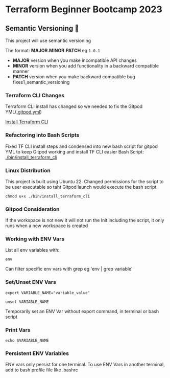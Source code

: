 # Terraform Beginner Bootcamp 2023

## Semantic Versioning :mage:
This project will use semantic versioning

The format:
**MAJOR.MINOR.PATCH**  eg `1.0.1`

- **MAJOR** version when you make incompatible API changes
- **MINOR** version when you add functionality in a backward compatible manner
- **PATCH** version when you make backward compatible bug fixes1_semantic_versioning

### Terraform CLI Changes
Terraform CLI install has changed so we needed to fix the Gitpod YML([.gitpod.yml](.gitpod.yml))

[Install Terraform CLI](https://developer.hashicorp.com/terraform/tutorials/aws-get-started/install-cli)

### Refactoring into Bash Scripts

Fixed TF CLI install steps and condensed into new bash script for gitpod YML to keep Gitpod working and install TF CLI easier
Bash Script: [./bin/install_terraform_cli](./bin/install_terraform_cli)

### Linux Distribution
This project is built using Ubuntu 22.
Changed permissions for the script to be user executable so taht Gitpod launch would execute the bash script
```
chmod u+x ./bin/install_terraform_cli
```
### Gitpod Consideration
If the workspace is not new it will not run the Init including the script, it only runs when a new workspace is created


### Working with ENV Vars
List all env variables with: 
```
env
```
Can filter specific env vars with grep eg 'env | grep variable'

### Set/Unset ENV Vars
```
export VARIABLE_NAME="variable_value"

unset VARIABLE_NAME
```

Temporarily set an ENV Var without export command, in terminal or bash script

### Print Vars
```
echo $VARIABLE_NAME

```

### Persistent ENV Variables

ENV vars only persist for one terminal. To use ENV Vars in another terminal, add to bash profile file like .bashrc





